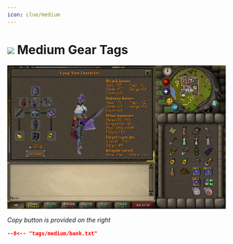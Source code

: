 ```yaml
---
icon: clue/medium
---
```


# <img style="vertical-align:middle" src="../../icons/medium.png" width="35"> Medium Gear Tags

![Medium Gear](images/medium.png)

_Copy button is provided on the right_
``` json title=""
--8<-- "tags/medium/bank.txt"
```